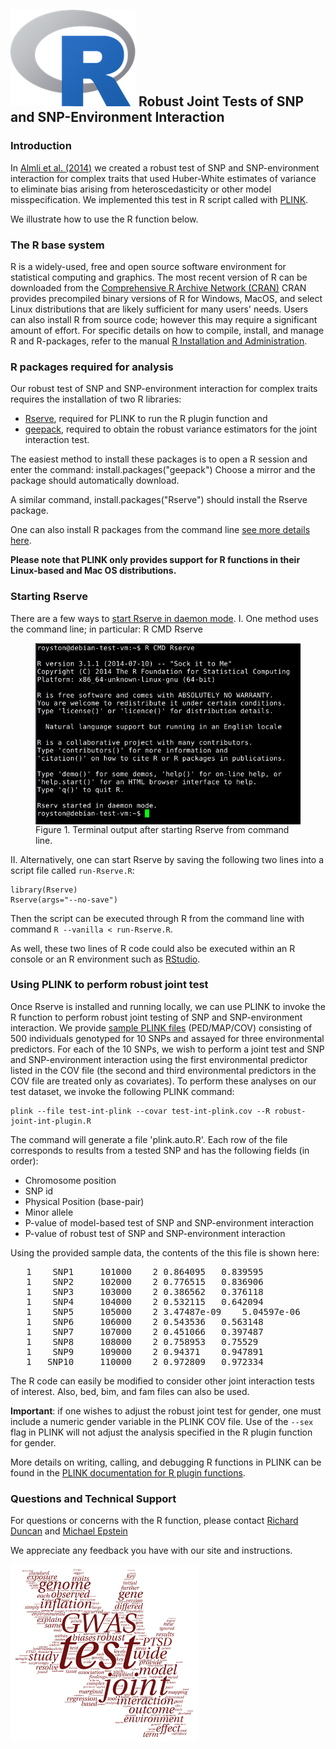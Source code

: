 
## ![R](Rlogo.png) Robust Joint Tests of SNP and SNP-Environment Interaction

### Introduction
In [Almli et al. (2014)](http://archpsyc.jamanetwork.com/article.aspx?articleid=1919420)
we created a robust test of SNP and SNP-environment interaction for complex traits that
used Huber-White estimates of variance to eliminate bias arising from heteroscedasticity
or other model misspecification. We implemented this test in R script called with
[PLINK](http://pngu.mgh.harvard.edu/~purcell/plink/index.shtml").

We illustrate how to use the R function below.

### The R base system
R is a widely-used, free and open source software environment for statistical computing and graphics.
The most recent version of R can be downloaded from the
[Comprehensive R Archive Network (CRAN)](http://cran.r-project.org/)
CRAN provides precompiled binary versions of R for Windows, MacOS, and select Linux distributions
that are likely sufficient for many users' needs.  Users can also install R from source code;
however this may require a significant amount of effort.
For specific details on how to compile, install, and manage R and R-packages, refer to the manual 
[R Installation and Administration](http://cran.r-project.org/doc/manuals/r-release/R-admin.html).


### R packages required for analysis
Our robust test of SNP and SNP-environment interaction for complex traits requires the installation
of two R libraries:
+ [Rserve](http://cran.r-project.org/web/packages/Rserve/index.html),
required for PLINK to run the R plugin function and
+ [geepack](http://cran.r-project.org/web/packages/geepack/index.html), 
required to obtain the robust variance estimators for the joint interaction test.

The easiest method to install these packages is to open a R session and enter the command:
    install.packages("geepack")
Choose a mirror and the package should automatically download.

A similar command,
    install.packages("Rserve")
should install the Rserve package.


One can also install R packages from the command line
[see more details here](http://cran.r-project.org/doc/manuals/r-release/R-admin.html#Installing-packages).


**Please note that PLINK only provides support for R functions in their Linux-based
and Mac OS distributions.**


### Starting Rserve
There are a few ways to [start Rserve in daemon mode](http://rforge.net/Rserve/faq.html#start).
I. One method uses the command line;  in particular:
    R CMD Rserve
<figure>
  <img src="Rserve-cmdline-start.png"
       alt="Rserve-cmdline-start.png"
       align="middle">
  <figcaption>Figure 1.  Terminal output after starting Rserve from command line.</figcaption>
</figure>

II. Alternatively, one can start Rserve by saving the following two lines
into a script file called `run-Rserve.R`:

    library(Rserve)
    Rserve(args="--no-save")


Then the script can be executed through R from the command line
with command `R --vanilla < run-Rserve.R`.

As well, these two lines of R code could also be executed
within an R console or an R environment such as [RStudio](http://www.rstudio.com/).


### Using PLINK to perform robust joint test
Once Rserve is installed and running locally, we can use PLINK to invoke
the R function to perform robust joint testing of SNP and SNP-environment
interaction.  We provide 
[sample PLINK files](test-int-plink.tgz) (PED/MAP/COV) consisting of
500 individuals genotyped for 10 SNPs and assayed for three environmental
predictors.  For each of the 10 SNPs, we wish to perform a joint test and
SNP and SNP-environment interaction using the first environmental
predictor listed in the COV file (the second and third environmental
predictors in the COV file are treated only as covariates).
To perform these analyses on our test dataset, we invoke the following PLINK command:

    plink --file test-int-plink --covar test-int-plink.cov --R robust-joint-int-plugin.R

The command will generate a file 'plink.auto.R'.
Each row of the file corresponds to results from a tested SNP and has the following fields (in order): 

  + Chromosome position
  + SNP id
  + Physical Position (base-pair)
  + Minor allele
  + P-value of model-based test of SNP and SNP-environment interaction
  + P-value of robust test of SNP and SNP-environment interaction


Using the provided sample data, the contents of the this file is shown here:

<pre class="data">
   1    SNP1     101000    2 0.864095	0.839595	
   1    SNP2     102000    2 0.776515	0.836906	
   1    SNP3     103000    2 0.386562	0.376118	
   1    SNP4     104000    2 0.532115	0.642094	
   1    SNP5     105000    2 3.47487e-09	5.04597e-06	
   1    SNP6     106000    2 0.543536	0.563148	
   1    SNP7     107000    2 0.451066	0.397487	
   1    SNP8     108000    2 0.758953	0.75529	
   1    SNP9     109000    2 0.94371	0.947891	
   1   SNP10     110000    2 0.972809	0.972334	
</pre>

The R code can easily be modified to consider other joint interaction tests of interest.
Also, bed, bim, and fam files can also be used.


**Important**:  if one wishes to adjust the robust joint test for gender,
one must include a numeric gender variable in the PLINK COV file.
Use of the `--sex` flag in PLINK will not adjust
the analysis specified in the R plugin function for gender.


More details on writing, calling, and debugging R functions in PLINK 
can be found in the
[PLINK documentation for R plugin functions](http://pngu.mgh.harvard.edu/~purcell/plink/rfunc.shtml).


### Questions and Technical Support

For questions or concerns with the R function, please contact
[Richard Duncan](mailto:rduncan@emory.edu) and 
[Michael Epstein](mailto:mpepste@emory.edu)

We appreciate any feedback you have with our site and instructions. 


<img src="abstract-word-cloud.png"
     alt="abstract-word-cloud.png"
     style="width:300px"
     align="middle">
